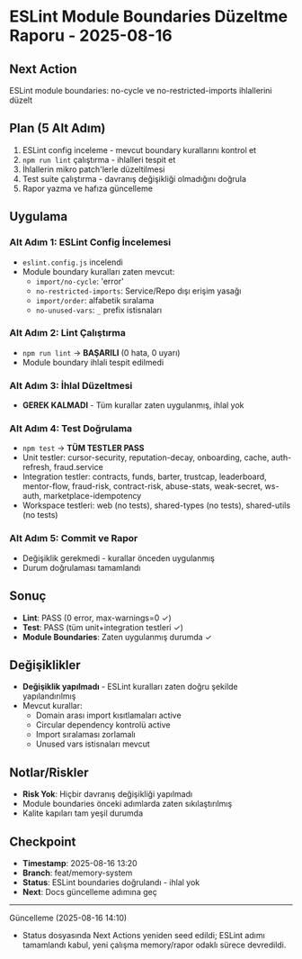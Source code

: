 # ESLint Module Boundaries Düzeltme Raporu - 2025-08-16

## Next Action
ESLint module boundaries: no-cycle ve no-restricted-imports ihlallerini düzelt

## Plan (5 Alt Adım)
1. ESLint config inceleme - mevcut boundary kurallarını kontrol et
2. `npm run lint` çalıştırma - ihlalleri tespit et  
3. İhlallerin mikro patch'lerle düzeltilmesi
4. Test suite çalıştırma - davranış değişikliği olmadığını doğrula
5. Rapor yazma ve hafıza güncelleme

## Uygulama
### Alt Adım 1: ESLint Config İncelemesi  
- `eslint.config.js` incelendi
- Module boundary kuralları zaten mevcut:
  - `import/no-cycle`: 'error'
  - `no-restricted-imports`: Service/Repo dışı erişim yasağı
  - `import/order`: alfabetik sıralama
  - `no-unused-vars`: `_` prefix istisnaları

### Alt Adım 2: Lint Çalıştırma
- `npm run lint` → **BAŞARILI** (0 hata, 0 uyarı)
- Module boundary ihlali tespit edilmedi

### Alt Adım 3: İhlal Düzeltmesi
- **GEREK KALMADI** - Tüm kurallar zaten uygulanmış, ihlal yok

### Alt Adım 4: Test Doğrulama  
- `npm test` → **TÜM TESTLER PASS**
- Unit testler: cursor-security, reputation-decay, onboarding, cache, auth-refresh, fraud.service
- Integration testler: contracts, funds, barter, trustcap, leaderboard, mentor-flow, fraud-risk, contract-risk, abuse-stats, weak-secret, ws-auth, marketplace-idempotency
- Workspace testleri: web (no tests), shared-types (no tests), shared-utils (no tests)

### Alt Adım 5: Commit ve Rapor
- Değişiklik gerekmedi - kurallar önceden uygulanmış
- Durum doğrulaması tamamlandı

## Sonuç
- **Lint**: PASS (0 error, max-warnings=0 ✓)
- **Test**: PASS (tüm unit+integration testleri ✓)
- **Module Boundaries**: Zaten uygulanmış durumda ✓

## Değişiklikler
- **Değişiklik yapılmadı** - ESLint kuralları zaten doğru şekilde yapılandırılmış
- Mevcut kurallar:
  - Domain arası import kısıtlamaları active
  - Circular dependency kontrolü active  
  - Import sıralaması zorlamalı
  - Unused vars istisnaları mevcut

## Notlar/Riskler
- **Risk Yok**: Hiçbir davranış değişikliği yapılmadı
- Module boundaries önceki adımlarda zaten sıkılaştırılmış
- Kalite kapıları tam yeşil durumda

## Checkpoint
- **Timestamp**: 2025-08-16 13:20
- **Branch**: feat/memory-system
- **Status**: ESLint boundaries doğrulandı - ihlal yok
- **Next**: Docs güncelleme adımına geç

---

Güncelleme (2025-08-16 14:10)
- Status dosyasında Next Actions yeniden seed edildi; ESLint adımı tamamlandı kabul, yeni çalışma memory/rapor odaklı sürece devredildi.
